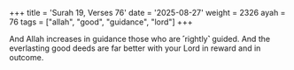 +++
title = 'Surah 19, Verses 76'
date = '2025-08-27'
weight = 2326
ayah = 76
tags = ["allah", "good", "guidance", "lord"]
+++

And Allah increases in guidance those who are ˹rightly˺ guided. And the everlasting good deeds are far better with your Lord in reward and in outcome. 